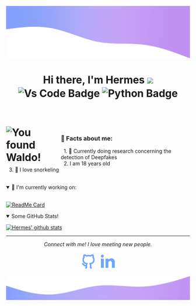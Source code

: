 <img src="https://github.com/HermesBonilla/HermesBonilla/blob/master/Assets/Top-Github-Gradient.png?raw=true" title="Top Gradient">

<h1 align="center">Hi there, I'm Hermes <img src="https://raw.githubusercontent.com/MartinHeinz/MartinHeinz/master/wave.gif" width="30px">
  <br/>
  <a align="center">
    <img align="center" src="https://img.shields.io/badge/Preferred_Editor-Vs_Code-blue.svg" title="Vs Code Badge">
    <img align="center" src="https://img.shields.io/badge/Preferred_Editor-Vs_Code-blue.svg" title="Python Badge">
  </a>
<h1/>

<br clear="left"/>
<img align="left" width="150px" src="https://octodex.github.com/images/waldocat.png" title="You found Waldo!">

### 👾 Facts about me:

&nbsp;&nbsp;1. 🔬 Currently doing research concerning the detection of Deepfakes<br/>
&nbsp;&nbsp;2. I am 18 years old<br/>
&nbsp;&nbsp;3. 🤿 I love snorkeling<br/>

<br clear="left"/>

<details open>
<summary>🔎 I'm currently working on:</summary>
<br>

[![ReadMe Card](https://github-readme-stats.vercel.app/api/pin/?username=HermesBonilla&theme=tokyonight&repo=ML_DevCommunity)](https://github.com/HermesBonilla/ML_DevCommunity)
</details>


<details open>
<summary> Some GitHub Stats!</summary>

[![Hermes' github stats](https://github-readme-stats.vercel.app/api?username=HermesBonilla&hide=prs,issues&show_icons=true&theme=tokyonight)](https://github.com/anuraghazra/github-readme-stats)
</details>

<hr>
<p align="center">
  <i>Connect with me! I love meeting new people.</i>

  <p align="center">
    <a href="https://github.com/HermesBonilla" alt="Github"><img src="https://raw.githubusercontent.com/HermesBonilla/HermesBonilla/87f7aed9bf74f0a3c2ba44057cc949caa8a424be/Assets/github-line.svg"></a>
    <a href="https://www.linkedin.com/in/HermesBonilla" alt="Linkedin"><img src="https://raw.githubusercontent.com/HermesBonilla/HermesBonilla/87f7aed9bf74f0a3c2ba44057cc949caa8a424be/Assets/linkedin-fill.svg"></a>
  </p>
</p>

<img src="https://github.com/HermesBonilla/HermesBonilla/blob/master/Assets/Bottom-Github-Gradient.png?raw=true" Title="Bottom Gradient">
